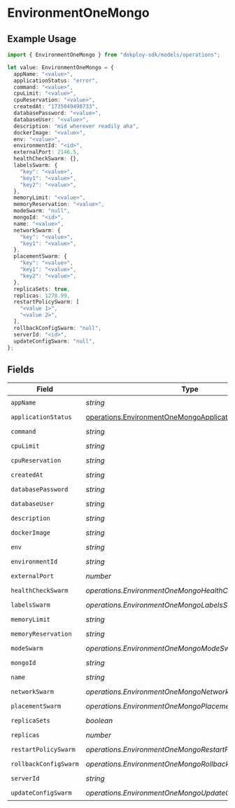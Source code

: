 # EnvironmentOneMongo

## Example Usage

```typescript
import { EnvironmentOneMongo } from "dokploy-sdk/models/operations";

let value: EnvironmentOneMongo = {
  appName: "<value>",
  applicationStatus: "error",
  command: "<value>",
  cpuLimit: "<value>",
  cpuReservation: "<value>",
  createdAt: "1735049498733",
  databasePassword: "<value>",
  databaseUser: "<value>",
  description: "mid wherever readily aha",
  dockerImage: "<value>",
  env: "<value>",
  environmentId: "<id>",
  externalPort: 2146.5,
  healthCheckSwarm: {},
  labelsSwarm: {
    "key": "<value>",
    "key1": "<value>",
    "key2": "<value>",
  },
  memoryLimit: "<value>",
  memoryReservation: "<value>",
  modeSwarm: "null",
  mongoId: "<id>",
  name: "<value>",
  networkSwarm: {
    "key": "<value>",
    "key1": "<value>",
  },
  placementSwarm: {
    "key": "<value>",
    "key1": "<value>",
    "key2": "<value>",
  },
  replicaSets: true,
  replicas: 1278.99,
  restartPolicySwarm: [
    "<value 1>",
    "<value 2>",
  ],
  rollbackConfigSwarm: "null",
  serverId: "<id>",
  updateConfigSwarm: "null",
};
```

## Fields

| Field                                                                                                              | Type                                                                                                               | Required                                                                                                           | Description                                                                                                        |
| ------------------------------------------------------------------------------------------------------------------ | ------------------------------------------------------------------------------------------------------------------ | ------------------------------------------------------------------------------------------------------------------ | ------------------------------------------------------------------------------------------------------------------ |
| `appName`                                                                                                          | *string*                                                                                                           | :heavy_check_mark:                                                                                                 | N/A                                                                                                                |
| `applicationStatus`                                                                                                | [operations.EnvironmentOneMongoApplicationStatus](../../models/operations/environmentonemongoapplicationstatus.md) | :heavy_check_mark:                                                                                                 | N/A                                                                                                                |
| `command`                                                                                                          | *string*                                                                                                           | :heavy_check_mark:                                                                                                 | N/A                                                                                                                |
| `cpuLimit`                                                                                                         | *string*                                                                                                           | :heavy_check_mark:                                                                                                 | N/A                                                                                                                |
| `cpuReservation`                                                                                                   | *string*                                                                                                           | :heavy_check_mark:                                                                                                 | N/A                                                                                                                |
| `createdAt`                                                                                                        | *string*                                                                                                           | :heavy_check_mark:                                                                                                 | N/A                                                                                                                |
| `databasePassword`                                                                                                 | *string*                                                                                                           | :heavy_check_mark:                                                                                                 | N/A                                                                                                                |
| `databaseUser`                                                                                                     | *string*                                                                                                           | :heavy_check_mark:                                                                                                 | N/A                                                                                                                |
| `description`                                                                                                      | *string*                                                                                                           | :heavy_check_mark:                                                                                                 | N/A                                                                                                                |
| `dockerImage`                                                                                                      | *string*                                                                                                           | :heavy_check_mark:                                                                                                 | N/A                                                                                                                |
| `env`                                                                                                              | *string*                                                                                                           | :heavy_check_mark:                                                                                                 | N/A                                                                                                                |
| `environmentId`                                                                                                    | *string*                                                                                                           | :heavy_check_mark:                                                                                                 | N/A                                                                                                                |
| `externalPort`                                                                                                     | *number*                                                                                                           | :heavy_check_mark:                                                                                                 | N/A                                                                                                                |
| `healthCheckSwarm`                                                                                                 | *operations.EnvironmentOneMongoHealthCheckSwarmUnion*                                                              | :heavy_check_mark:                                                                                                 | N/A                                                                                                                |
| `labelsSwarm`                                                                                                      | *operations.EnvironmentOneMongoLabelsSwarmUnion*                                                                   | :heavy_check_mark:                                                                                                 | N/A                                                                                                                |
| `memoryLimit`                                                                                                      | *string*                                                                                                           | :heavy_check_mark:                                                                                                 | N/A                                                                                                                |
| `memoryReservation`                                                                                                | *string*                                                                                                           | :heavy_check_mark:                                                                                                 | N/A                                                                                                                |
| `modeSwarm`                                                                                                        | *operations.EnvironmentOneMongoModeSwarmUnion*                                                                     | :heavy_check_mark:                                                                                                 | N/A                                                                                                                |
| `mongoId`                                                                                                          | *string*                                                                                                           | :heavy_check_mark:                                                                                                 | N/A                                                                                                                |
| `name`                                                                                                             | *string*                                                                                                           | :heavy_check_mark:                                                                                                 | N/A                                                                                                                |
| `networkSwarm`                                                                                                     | *operations.EnvironmentOneMongoNetworkSwarmUnion*                                                                  | :heavy_check_mark:                                                                                                 | N/A                                                                                                                |
| `placementSwarm`                                                                                                   | *operations.EnvironmentOneMongoPlacementSwarmUnion*                                                                | :heavy_check_mark:                                                                                                 | N/A                                                                                                                |
| `replicaSets`                                                                                                      | *boolean*                                                                                                          | :heavy_check_mark:                                                                                                 | N/A                                                                                                                |
| `replicas`                                                                                                         | *number*                                                                                                           | :heavy_check_mark:                                                                                                 | N/A                                                                                                                |
| `restartPolicySwarm`                                                                                               | *operations.EnvironmentOneMongoRestartPolicySwarmUnion*                                                            | :heavy_check_mark:                                                                                                 | N/A                                                                                                                |
| `rollbackConfigSwarm`                                                                                              | *operations.EnvironmentOneMongoRollbackConfigSwarmUnion*                                                           | :heavy_check_mark:                                                                                                 | N/A                                                                                                                |
| `serverId`                                                                                                         | *string*                                                                                                           | :heavy_check_mark:                                                                                                 | N/A                                                                                                                |
| `updateConfigSwarm`                                                                                                | *operations.EnvironmentOneMongoUpdateConfigSwarmUnion*                                                             | :heavy_check_mark:                                                                                                 | N/A                                                                                                                |